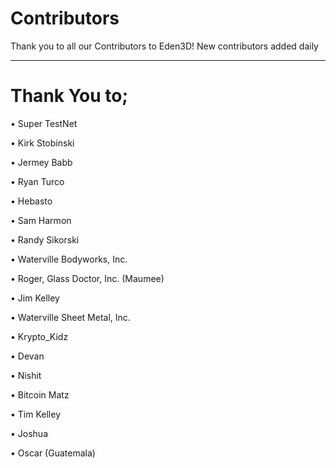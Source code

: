 # Contributors
Thank you to all our Contributors to Eden3D! 
New contributors added daily
___

# Thank You to;

• Super TestNet

• Kirk Stobinski

• Jermey Babb

• Ryan Turco

• Hebasto

• Sam Harmon

• Randy Sikorski

• Waterville Bodyworks, Inc.

• Roger, Glass Doctor, Inc. (Maumee)

• Jim Kelley

• Waterville Sheet Metal, Inc.

• Krypto_Kidz

• Devan

• Nishit

• Bitcoin Matz

• Tim Kelley

• Joshua

• Oscar (Guatemala)
